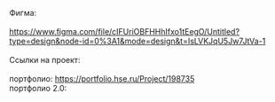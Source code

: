Фигма: <br> <br>
https://www.figma.com/file/cIFUriOBFHHhIfxo1tEegO/Untitled?type=design&node-id=0%3A1&mode=design&t=IsLVKJqU5Jw7JtVa-1 <br> <br>
Ссылки на проект: <br> <br>
портфолио: https://portfolio.hse.ru/Project/198735 <br>
портфолио 2.0: 
